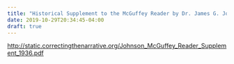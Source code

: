 ```yaml
---
title: "Historical Supplement to the McGuffey Reader by Dr. James G. Johnson"
date: 2019-10-29T20:34:45-04:00
draft: true
---
```


http://static.correctingthenarrative.org/Johnson_McGuffey_Reader_Supplement_1936.pdf